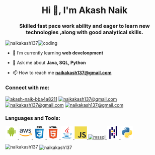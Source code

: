 <h1 align="center">Hi 👋, I'm Akash Naik</h1>
<h3 align="center">Skilled fast pace work ability and eager to learn new technologies ,along with good analytical skills.</h3>
<img align="right" alt="coding" width="400" src="https://static.vecteezy.com/system/resources/thumbnails/004/908/013/small/coding-logo-design-template-free-vector.jpg">

<p align="left"> <img src="https://komarev.com/ghpvc/?username=naikakash137&label=Profile%20views&color=0e75b6&style=flat" alt="naikakash137" /> </p>

- 🌱 I’m currently learning **web develoopment**

- 💬 Ask me about **Java, SQL, Python**

- 📫 How to reach me **naikakash137@gmail.com**

<h3 align="left">Connect with me:</h3>
<p align="left">
<a href="https://linkedin.com/in/akash-naik-bba4a8211" target="blank"><img align="center" src="https://raw.githubusercontent.com/rahuldkjain/github-profile-readme-generator/master/src/images/icons/Social/linked-in-alt.svg" alt="akash-naik-bba4a8211" height="30" width="40" /></a>
<a href="https://www.hackerrank.com/naikakash137@gmail.com" target="blank"><img align="center" src="https://raw.githubusercontent.com/rahuldkjain/github-profile-readme-generator/master/src/images/icons/Social/hackerrank.svg" alt="naikakash137@gmail.com" height="30" width="40" /></a>
<a href="https://www.leetcode.com/naikakash137@gmail.com" target="blank"><img align="center" src="https://raw.githubusercontent.com/rahuldkjain/github-profile-readme-generator/master/src/images/icons/Social/leet-code.svg" alt="naikakash137@gmail.com" height="30" width="40" /></a>
<a href="https://auth.geeksforgeeks.org/user/naikakash137@gmail.com" target="blank"><img align="center" src="https://raw.githubusercontent.com/rahuldkjain/github-profile-readme-generator/master/src/images/icons/Social/geeks-for-geeks.svg" alt="naikakash137@gmail.com" height="30" width="40" /></a>
</p>

<h3 align="left">Languages and Tools:</h3>
<p align="left"> <a href="https://developer.android.com" target="_blank" rel="noreferrer"> <img src="https://raw.githubusercontent.com/devicons/devicon/master/icons/android/android-original-wordmark.svg" alt="android" width="40" height="40"/> </a> <a href="https://aws.amazon.com" target="_blank" rel="noreferrer"> <img src="https://raw.githubusercontent.com/devicons/devicon/master/icons/amazonwebservices/amazonwebservices-original-wordmark.svg" alt="aws" width="40" height="40"/> </a> <a href="https://www.w3schools.com/css/" target="_blank" rel="noreferrer"> <img src="https://raw.githubusercontent.com/devicons/devicon/master/icons/css3/css3-original-wordmark.svg" alt="css3" width="40" height="40"/> </a> <a href="https://www.w3.org/html/" target="_blank" rel="noreferrer"> <img src="https://raw.githubusercontent.com/devicons/devicon/master/icons/html5/html5-original-wordmark.svg" alt="html5" width="40" height="40"/> </a> <a href="https://www.java.com" target="_blank" rel="noreferrer"> <img src="https://raw.githubusercontent.com/devicons/devicon/master/icons/java/java-original.svg" alt="java" width="40" height="40"/> </a> <a href="https://developer.mozilla.org/en-US/docs/Web/JavaScript" target="_blank" rel="noreferrer"> <img src="https://raw.githubusercontent.com/devicons/devicon/master/icons/javascript/javascript-original.svg" alt="javascript" width="40" height="40"/> </a> <a href="https://www.microsoft.com/en-us/sql-server" target="_blank" rel="noreferrer"> <img src="https://www.svgrepo.com/show/303229/microsoft-sql-server-logo.svg" alt="mssql" width="40" height="40"/> </a> <a href="https://pandas.pydata.org/" target="_blank" rel="noreferrer"> <img src="https://raw.githubusercontent.com/devicons/devicon/2ae2a900d2f041da66e950e4d48052658d850630/icons/pandas/pandas-original.svg" alt="pandas" width="40" height="40"/> </a> <a href="https://www.python.org" target="_blank" rel="noreferrer"> <img src="https://raw.githubusercontent.com/devicons/devicon/master/icons/python/python-original.svg" alt="python" width="40" height="40"/> </a> </p>

<p><img align="left" src="https://github-readme-stats.vercel.app/api/top-langs?username=naikakash137&show_icons=true&locale=en&layout=compact" alt="naikakash137" /></p>

<p>&nbsp;<img align="center" src="https://github-readme-stats.vercel.app/api?username=naikakash137&show_icons=true&locale=en" alt="naikakash137" /></p>
